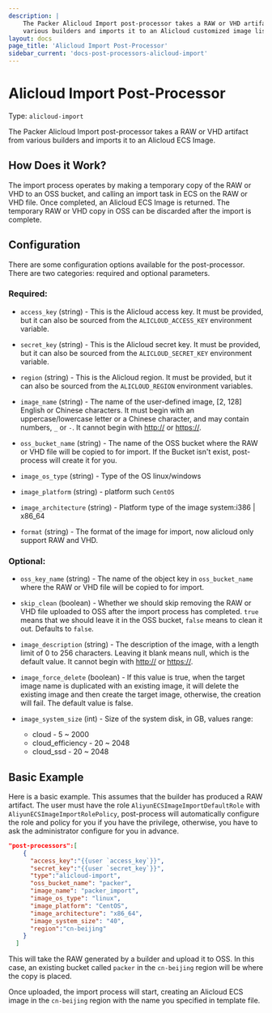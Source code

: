 ```yaml
---
description: |
    The Packer Alicloud Import post-processor takes a RAW or VHD artifact from
    various builders and imports it to an Alicloud customized image list.
layout: docs
page_title: 'Alicloud Import Post-Processor'
sidebar_current: 'docs-post-processors-alicloud-import'
---
```


# Alicloud Import Post-Processor

Type: `alicloud-import`

The Packer Alicloud Import post-processor takes a RAW or VHD artifact from
various builders and imports it to an Alicloud ECS Image.

## How Does it Work?

The import process operates by making a temporary copy of the RAW or VHD to an OSS
bucket, and calling an import task in ECS on the RAW or VHD file. Once
completed, an Alicloud ECS Image is returned. The temporary RAW or VHD copy in
OSS can be discarded after the import is complete.

## Configuration

There are some configuration options available for the post-processor. There are
two categories: required and optional parameters.

### Required:

-   `access_key` (string) - This is the Alicloud access key. It must be provided,
    but it can also be sourced from the `ALICLOUD_ACCESS_KEY` environment
    variable.

-   `secret_key` (string) - This is the Alicloud secret key. It must be provided,
    but it can also be sourced from the `ALICLOUD_SECRET_KEY` environment
    variable.

-   `region` (string) - This is the Alicloud region. It must be provided, but it
    can also be sourced from the `ALICLOUD_REGION` environment variables.

-   `image_name` (string) - The name of the user-defined image, \[2, 128\] English
    or Chinese characters. It must begin with an uppercase/lowercase letter or
    a Chinese character, and may contain numbers, `_` or `-`. It cannot begin
    with <http://> or <https://>.

-   `oss_bucket_name` (string) - The name of the OSS bucket where the RAW or VHD
    file will be copied to for import. If the Bucket isn't exist, post-process
    will create it for you.

-   `image_os_type` (string) - Type of the OS linux/windows

-   `image_platform` (string) - platform such `CentOS`

-   `image_architecture` (string) - Platform type of the image system:i386
    | x86\_64

-   `format` (string) - The format of the image for import, now alicloud only
    support RAW and VHD.

### Optional:

-   `oss_key_name` (string) - The name of the object key in `oss_bucket_name`
    where the RAW or VHD file will be copied to for import.

-   `skip_clean` (boolean) - Whether we should skip removing the RAW or VHD file
    uploaded to OSS after the import process has completed. `true` means that we
    should leave it in the OSS bucket, `false` means to clean it out. Defaults to
    `false`.

-   `image_description` (string) - The description of the image, with a length
    limit of 0 to 256 characters. Leaving it blank means null, which is the
    default value. It cannot begin with <http://> or <https://>.

-   `image_force_delete` (boolean) - If this value is true, when the target image
    name is duplicated with an existing image, it will delete the existing image
    and then create the target image, otherwise, the creation will fail. The
    default value is false.

-   `image_system_size` (int) - Size of the system disk, in GB, values range:
    -   cloud - 5 ~ 2000
    -   cloud\_efficiency - 20 ~ 2048
    -   cloud\_ssd - 20 ~ 2048

## Basic Example

Here is a basic example. This assumes that the builder has produced a RAW
artifact. The user must have the role `AliyunECSImageImportDefaultRole` with
`AliyunECSImageImportRolePolicy`, post-process will automatically configure the
role and policy for you if you have the privilege, otherwise, you have to ask
the administrator configure for you in advance.

``` json
"post-processors":[
    {
      "access_key":"{{user `access_key`}}",
      "secret_key":"{{user `secret_key`}}",
      "type":"alicloud-import",
      "oss_bucket_name": "packer",
      "image_name": "packer_import",
      "image_os_type": "linux",
      "image_platform": "CentOS",
      "image_architecture": "x86_64",
      "image_system_size": "40",
      "region":"cn-beijing"
    }
  ]
```

This will take the RAW generated by a builder and upload it to OSS. In this
case, an existing bucket called `packer` in the `cn-beijing` region will be
where the copy is placed.

Once uploaded, the import process will start, creating an Alicloud ECS image in
the `cn-beijing` region with the name you specified in template file.
